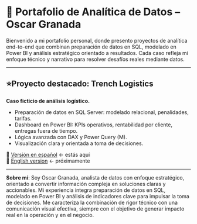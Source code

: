 # 📁 Portafolio de Analítica de Datos – Oscar Granada

Bienvenido a mi portafolio personal, donde presento proyectos de analítica end-to-end que combinan preparación de datos en SQL, modelado en Power BI y análisis estratégico orientado a resultados. Cada caso refleja mi enfoque técnico y narrativo para resolver desafíos reales mediante datos.

---

## ⭐Proyecto destacado: Trench Logistics

**Caso ficticio de análisis logístico.**

- Preparación de datos en SQL Server: modelado relacional, penalidades, tarifas.
- Dashboard en Power BI: KPIs operativos, rentabilidad por cliente, entregas fuera de tiempo.
- Lógica avanzada con DAX y Power Query (M).
- Visualización clara y orientada a toma de decisiones.

🔗 [Versión en español](OscarGranada-Analytics/Trench-Logistics/README.md) ← estás aquí  
🔗 [English version](OscarGranada-Analytics/Trench-Logistics/README.en.md) ← próximamente

---

**Sobre mí**: Soy Oscar Granada,  analista de datos con enfoque estratégico, orientado a convertir información compleja en soluciones claras y accionables. Mi experiencia integra preparación de datos en SQL, modelado en Power BI y análisis de indicadores clave para impulsar la toma de decisiones. Me caracteriza la combinación de rigor técnico con una comunicación visual efectiva, siempre con el objetivo de generar impacto real en la operación y en el negocio.

